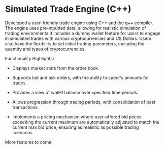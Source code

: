 # Simulated Trade Engine (C++)
Developed a user-friendly trade engine using C++ and the g++ compiler.
The engine uses pre-inputted data, allowing for realistic simulation of trading environments.It includes a dummy wallet feature for users to engage in simulated trades with various cryptocurrencies and US Dollars. Users also have the flexibility to set initial trading parameters, including the quantity and types of cryptocurrencies.

Functionality Highlights:

- Displays market stats from the order book.

- Supports bid and ask orders, with the ability to specify amounts for trades.

- Provides a view of wallet balance over specified time periods.

- Allows progression through trading periods, with consolidation of past transactions.

- Implements a pricing mechanism where user-offered bid prices exceeding the current maximum are automatically adjusted to match the current max bid price, ensuring as realistic as possible trading scenarios.

More features to come!
